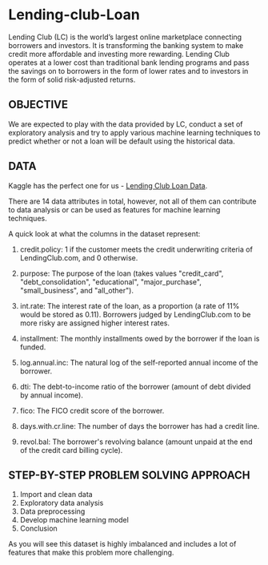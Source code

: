 # Lending-club-Loan

Lending Club (LC) is the world’s largest online marketplace connecting borrowers and investors. It is transforming the banking system to make credit more affordable and investing more rewarding. Lending Club operates at a lower cost than traditional bank lending programs and pass the savings on to borrowers in the form of lower rates and to investors in the form of solid risk-adjusted returns.

## OBJECTIVE
We are expected to play with the data provided by LC, conduct a set of exploratory analysis and try to apply various machine learning techniques to predict whether or not a loan will be default using the historical data.

## DATA
Kaggle has the perfect one for us - [Lending Club Loan Data](https://www.kaggle.com/swetashetye/lending-club-loan-data-imbalance-dataset).

There are 14 data attributes in total, however, not all of them can contribute to data analysis or can be used as features for machine learning techniques.

A quick look at what the columns in the dataset represent:

1. credit.policy: 1 if the customer meets the credit underwriting criteria of LendingClub.com, and 0 otherwise.

2. purpose: The purpose of the loan (takes values "credit_card", "debt_consolidation", "educational", "major_purchase", "small_business", and "all_other").

3. int.rate: The interest rate of the loan, as a proportion (a rate of 11% would be stored as 0.11). Borrowers judged by LendingClub.com to be more risky are assigned higher interest rates.

4. installment: The monthly installments owed by the borrower if the loan is funded.

5. log.annual.inc: The natural log of the self-reported annual income of the borrower.

6. dti: The debt-to-income ratio of the borrower (amount of debt divided by annual income).

7. fico: The FICO credit score of the borrower.

8. days.with.cr.line: The number of days the borrower has had a credit line.

9. revol.bal: The borrower's revolving balance (amount unpaid at the end of the credit card billing cycle).

## STEP-BY-STEP PROBLEM SOLVING APPROACH
1. Import and clean data
2. Exploratory data analysis
3.	Data preprocessing
4.	Develop machine learning model
5.	Conclusion 

As you will see  this dataset is highly imbalanced and includes a lot of features that make this problem more challenging.
